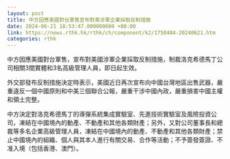 ```yaml
---
layout: post
title: 中方因應美國對台軍售宣布對美涉軍企業採取反制措施
date: 2024-06-21 18:53:47.000000000 +08:00
link: https://news.rthk.hk/rthk/ch/component/k2/1758484-20240621.htm
categories: rthk
---
```


中方因應美國對台軍售，宣布對美國涉軍企業採取反制措施，制裁洛克希德馬丁公司相關3間實體和3名高級管理人員，即日起生效。

外交部發布反制措施決定時表示，美國近日再次宣布向中國台灣地區出售武器，嚴重違反一個中國原則和中美三個聯合公報，嚴重干涉中國內政，嚴重損害中國主權和領土完整。

中方決定對洛克希德馬丁的導彈系統集成實驗室、先進技術實驗室及風險投資公司，凍結在中國境內的動產、不動產和其他各類財產；另外，又對公司董事長和總裁等多名企業高級管理人員，凍結在中國境內的動產、不動產和其他各類財產；禁止中國境內的組織、個人與其本人進行有關交易、合作等活動；不予簽發簽證、不准入境（包括香港、澳門）。
